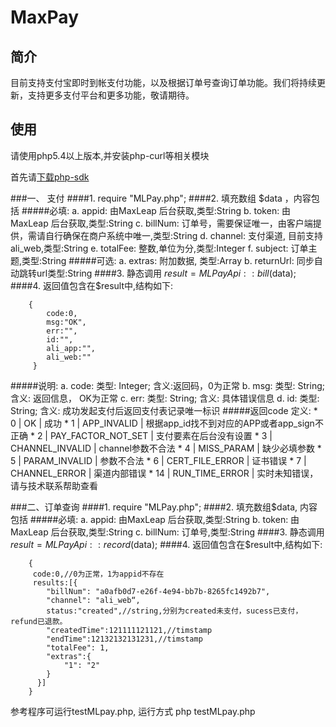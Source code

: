 # MaxPay
## 简介

目前支持支付宝即时到帐支付功能，以及根据订单号查询订单功能。我们将持续更新，支持更多支付平台和更多功能，敬请期待。

## 使用
请使用php5.4以上版本,并安装php-curl等相关模块

首先请<a class="download-sdk" href="https://github.com/MaxLeap/SDK-MaxPay-PHP/tree/1.0" target="_blank">下载php-sdk</a>

###一、 支付
####1. require "MLPay.php";
####2. 填充数组 $data ，内容包括
#####必填: 
      a. appid: 由MaxLeap 后台获取,类型:String
      b. token: 由MaxLeap 后台获取,类型:String
      c. billNum: 订单号，需要保证唯一，由客户端提供，需请自行确保在商户系统中唯一,类型:String
      d. channel: 支付渠道, 目前支持 ali_web,类型:String
      e. totalFee: 整数,单位为分,类型:Integer
      f. subject: 订单主题,类型:String
#####可选:
      a. extras: 附加数据, 类型:Array
      b. returnUrl: 同步自动跳转url类型:String
####3. 静态调用 $result = MLPayApi::bill($data);
####4. 返回值包含在$result中,结构如下:
```
    {
        code:0,
        msg:"OK",
        err:"",
        id:"",
        ali_app:"",
        ali_web:""
     }
```
#####说明:
      a. code: 类型: Integer; 含义:返回码，0为正常
      b. msg: 类型: String; 含义: 返回信息， OK为正常
      c. err: 类型: String; 含义: 具体错误信息
      d. id: 类型: String; 含义: 成功发起支付后返回支付表记录唯一标识
#####返回code 定义:
      * 0 | OK | 成功
      * 1 | APP_INVALID | 根据app_id找不到对应的APP或者app_sign不正确
      * 2 | PAY_FACTOR_NOT_SET | 支付要素在后台没有设置
      * 3 | CHANNEL_INVALID | channel参数不合法
      * 4 | MISS_PARAM | 缺少必填参数
      * 5 | PARAM_INVALID | 参数不合法
      * 6 | CERT_FILE_ERROR | 证书错误
      * 7 | CHANNEL_ERROR | 渠道内部错误
      * 14 | RUN_TIME_ERROR | 实时未知错误，请与技术联系帮助查看

###二、订单查询
####1. require "MLPay.php";
####2. 填充数组$data, 内容包括
#####必填: 
      a. appid: 由MaxLeap 后台获取,类型:String
      b. token: 由MaxLeap 后台获取,类型:String
      c. billNum: 订单号,类型:String
####3. 静态调用 $result = MLPayApi::record($data);
####4. 返回值包含在$result中,结构如下:
```
    {
     code:0,//0为正常，1为appid不存在
     results:[{
        "billNum": "a0afb0d7-e26f-4e94-bb7b-8265fc1492b7",
        "channel": "ali_web“,
        status:"created",//string,分别为created未支付，sucess已支付，refund已退款。
        "createdTime":121111121121,//timstamp
        "endTime":12132132131231,//timstamp
        "totalFee": 1,
        "extras":{
            "1": "2"
        }
      }]
    }
```  
参考程序可运行testMLpay.php, 运行方式 php testMLpay.php
